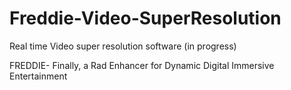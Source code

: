 # Freddie-Video-SuperResolution
Real time Video super resolution software (in progress)

FREDDIE- Finally, a Rad Enhancer for Dynamic Digital Immersive Entertainment
